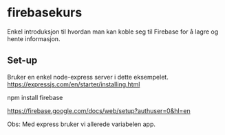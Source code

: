 # firebasekurs

Enkel introduksjon til hvordan man kan koble seg til Firebase for å lagre og hente informasjon. 

## Set-up
Bruker en enkel node-express server i dette eksempelet. 
https://expressjs.com/en/starter/installing.html

npm install firebase

https://firebase.google.com/docs/web/setup?authuser=0&hl=en

Obs: Med express bruker vi allerede variabelen app. 